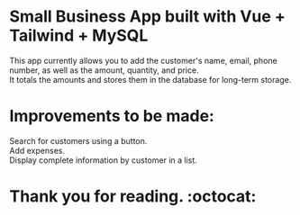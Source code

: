# Small Business App built with Vue + Tailwind + MySQL
This app currently allows you to add the customer's name, email, phone number, as well as the amount, quantity, and price.<br>
It totals the amounts and stores them in the database for long-term storage.<br>

# Improvements to be made:
Search for customers using a button.<br>
Add expenses.<br>
Display complete information by customer in a list.<br>

# Thank you for reading. :octocat:
